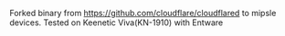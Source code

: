 Forked binary from https://github.com/cloudflare/cloudflared to mipsle devices.
Tested on Keenetic Viva(KN-1910) with Entware
